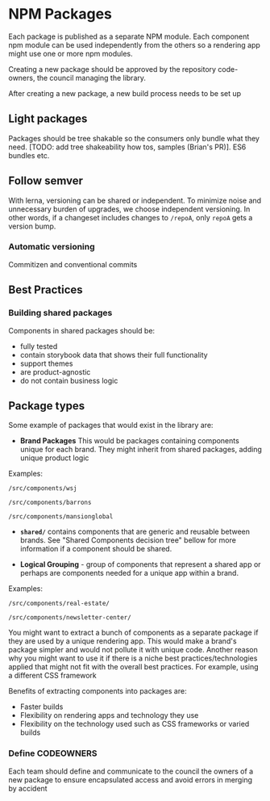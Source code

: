 # NPM Packages

Each package is published as a separate NPM module. Each component npm module can be used independently from the others so a rendering app might use one or more npm modules.

Creating a new package should be approved by the repository code-owners, the council managing the library.

After creating a new package, a new build process needs to be set up

## Light packages

Packages should be tree shakable so the consumers only bundle what they need.
[TODO: add tree shakeability how tos, samples (Brian's PR)]. ES6 bundles etc.

## Follow semver

With lerna, versioning can be shared or independent. To minimize noise and unnecessary burden of upgrades, we choose independent versioning. In other words, if a changeset includes changes to `/repoA`, only `repoA` gets a version bump.

### Automatic versioning

Commitizen and conventional commits

## Best Practices

### Building shared packages

Components in shared packages should be:

- fully tested
- contain storybook data that shows their full functionality
- support themes
- are product-agnostic
- do not contain business logic

## Package types

Some example of packages that would exist in the library are:

- **Brand Packages** This would be packages containing components unique for each brand. They might inherit from shared packages, adding unique product logic

Examples:

`/src/components/wsj`

`/src/components/barrons`

`/src/components/mansionglobal`

- **`shared/`** contains components that are generic and reusable between brands. See "Shared Components decision tree" bellow for more information if a component should be shared.

- **Logical Grouping** - group of components that represent a shared app or perhaps are components needed for a unique app within a brand.

Examples:

`/src/components/real-estate/`

`/src/components/newsletter-center/`

You might want to extract a bunch of components as a separate package if they are used by a unique rendering app. This would make a brand's package simpler and would not pollute it with unique code.
Another reason why you might want to use it if there is a niche best practices/technologies applied that might not fit with the overall best practices. For example, using a different CSS framework

Benefits of extracting components into packages are:

- Faster builds
- Flexibility on rendering apps and technology they use
- Flexibility on the technology used such as CSS frameworks or varied builds

### Define CODEOWNERS

Each team should define and communicate to the council the owners of a new package to ensure encapsulated access and avoid errors in merging by accident
